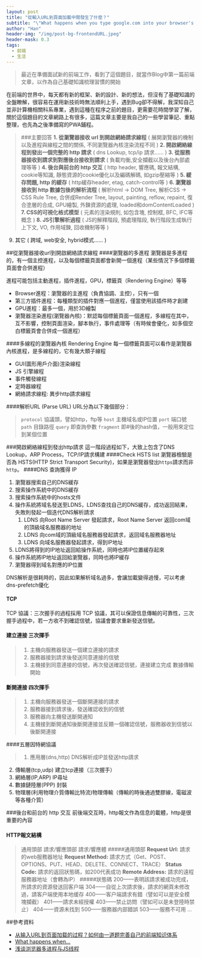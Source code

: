 ```yaml
---
layout: post
title: "從輸入URL到頁面加載中間發生了什麼？"
subtitle: "\"What happens when you type google.com into your browser's address box and press enter?\""
author: "Han"
header-img: "/img/post-bg-frontendURL.jpeg"
header-mask: 0.3
tags:
  - 前端
  - 生活
---
```

> 最近在準備面試新的前端工作，看到了這個題目，就當作Blog中第一篇前端文章，以作為自己基礎知識梳理習慣的開始

在前端的世界中，每天都有新的框架、新的設計、新的想法，但沒有了基礎知識的全盤瞭解，很容易在運用新技術時無法順利上手，遇到Bug卻不得解，我深知自己並非計算機相關科系專業，遇到這種在程序之前的題目，更需要花時間學習了解，關於這個題目的文章網路上有很多，這篇文章主要是我自己的一些學習筆記、重點整理，也先為之後準備寫的PWA鋪程。


>###主要回答
**1. 從瀏覽器接收 url 到開啟網絡請求線程** ( 展開瀏覽器的機制以及進程與線程之間的關係, 不同瀏覽器內核渲染流程不同 )
**2. 開啟網絡線程到發出一個完整的 http 請求** ( dns Lookup, tcp/ip 請求...... )
**3. 從服務器接收到請求到對應後台接收到請求** ( 負載均衡,安全攔截以及後台內部處理等等 )
**4. 後台與前台的 http 交互** ( http header, 響應碼, 報文結構, cookie等知識, 靜態資源的cookie優化以及編碼解碼, 如gzip壓縮等 )
**5. 緩存問題, http 的緩存** ( http緩存header, etag, catch-control等 )
**6. 瀏覽器接收到 http 數據包後的解析流程** ( 解析html -> DOM Tree, 解析CSS -> CSS Rule Tree, 合併成Render Tree, layout, painting, reflow, repaint, 復合塗層的合成, GPU繪製, 外鍊資源的處理, loaded和domContentLoaded )
**7. CSS的可視化格式模型** ( 元素的渲染規則, 如包含塊, 控制框, BFC, IFC等概念 )
**8. JS引擎解析過程** ( JS的解釋階段, 預處理階段, 執行階段生成執行上下文, VO, 作用域鍊, 回收機制等等 )
9. 其它 ( 跨域, web安全, hybrid模式...... )

##從瀏覽器接收url到開啟網絡請求線程
####瀏覽器的多進程
瀏覽器是多進程的，有一個主控進程，以及每個標籤頁面都會新開一個進程（某些情況下多個標籤頁面會合併進程）

進程可能包括主動進程，插件進程，GPU，標籤頁（Rendering Engine）等等

* Browser進程：瀏覽器的主進程（負責協調、主控），只有一個
* 第三方插件進程：每種類型的插件對應一個進程，僅當使用該插件時才創建
* GPU進程：最多一個，用於3D繪製
* 瀏覽器渲染進程(瀏覽器內核)：默認每個標籤頁面一個進程，多線程在其中，互不影響，控制頁面渲染，腳本執行，事件處理等（有時候會優化，如多個空白標籤頁會合併成一個進程）


####多線程的瀏覽器內核 Rendering Engine
每一個標籤頁面可以看作是瀏覽器內核進程，是多線程的，它有幾大類子線程

* GUI(圖形用戶介面)渲染線程
* JS 引擎線程
* 事件觸發線程
* 定時器線程
* 網絡請求線程: 異步http請求線程

####解析URL (Parse URL)
URL分為以下幾個部分：
>`protocol` 協議頭，譬如http，ftp等
`host` 主機域名或IP位置
`port` 端口號
`path` 目錄路徑
`query` 即查詢參數
`fragment` 即#後的hash值，一般用來定位到某個位置

###開啟網絡線程到發出http請求
這一階段過程如下，大致上包含了DNS Lookup，ARP Process，TCP/IP請求構建
####Check HSTS list
瀏覽器檢驗是否為 HSTS(HTTP Strict Transport Security)，如果是瀏覽器發出`https`請求而非`http`。
####DNS 查詢獲得 IP
1. 瀏覽器搜索自己的DNS緩存
2. 搜索操作系統中的DNS緩存
3. 搜索操作系統中的hosts文件
4. 操作系統將域名發送至LDNS，LDNS查找自己的DNS緩存，成功返回結果，失敗則發起一個迭代DNS解析請求
    1) LDNS 向Root Name Server 發起請求，Root Name Server 返回com域的頂級域名服務器的地址
    2) LDNS 向com域的頂級域名服務器發起請求，返回域名服務器地址
    3) LDNS 向域名服務器發起請求，得到IP地址
5. LDNS將得到的IP地址返回給操作系統，同時也將IP位置緩存起來
6. 操作系統將IP地址返回給瀏覽器，同時也將IP緩存
7. 瀏覽器得到域名對應的IP位置

DNS解析是很耗時的，因此如果解析域名過多，會讓加載變得過慢，可以考慮dns-prefetch優化
#### TCP
TCP 協議：三次握手的過程採用 TCP 協議，其可以保證信息傳輸的可靠性，三次握手過程中，若一方收不到確認信號，協議會要求重新發送信號。
#### 建立連接 三次揮手
>1. 主機向服務器發送一個建立連接的請求
>2. 服務器接到請求後發送同意連接的信號
>3. 主機接到同意連接的信號，再次發送確認信號，連接建立完成
數據傳輸開始

#### 斷開連接 四次揮手
>1. 主機向服務器發送一個斷開連接的請求
>2. 服務器接到請求後，發送確認收到的信號
>3. 服務器向主機發送斷開通知
>4. 主機接到斷開通知後斷開連接並反饋一個確認信號，服務器收到信號以後斷開連接

####五層因特網協議
>1. 應用層(dns,http) DNS解析成IP並發送http請求
2. 傳輸層(tcp,udp) 建立tcp連接（三次握手）
3. 網絡層(IP,ARP) IP尋址
4. 數據鏈陸層(PPP) 封裝
5. 物理層(利用物理介質傳輸比特流)物理傳輸（傳輸的時後通過雙膠線，電磁波等各種介質）

###後台和前台的 http 交互
前後端交互時，http報文作為信息的載體，http是很重要的內容
#### HTTP報文結構
>通用頭部
請求/響應頭部
請求/響應體
#####通用頭部
>**Request Url:** 請求的web服務器地址
**Request Method:** 請求方式（Get、POST、OPTIONS、PUT、HEAD、DELETE、CONNECT、TRACE）
**Status Code:** 請求的返回狀態碼，如200代表成功
**Remote Address:** 請求的遠程服務器地址（會轉為IP）
#####狀態碼
>200——表明該請求被成功完成，所請求的資源發送回客户端
304——自從上次請求後，請求的網頁未修改過，請客户端使用本地缓存
400——客户端請求有錯（譬如可以是安全模塊攔截）
401——請求未經授權
403——禁止訪問（譬如可以是未登陸時禁止）
404——資源未找到
500——服務器内部錯誤
503——服務不可用
...






##參考資料

* [从输入URL到页面加载的过程？如何由一道题完善自己的前端知识体系](https://zhuanlan.zhihu.com/p/34453198)
* [What happens when...](https://github.com/alex/what-happens-when)
* [浅谈浏览器多进程与JS线程](https://segmentfault.com/a/1190000013083967)

